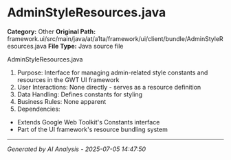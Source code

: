 # AdminStyleResources.java

**Category:** Other
**Original Path:** framework.ui/src/main/java/at/a1ta/framework/ui/client/bundle/AdminStyleResources.java
**File Type:** Java source file

AdminStyleResources.java
1. Purpose: Interface for managing admin-related style constants and resources in the GWT UI framework
2. User Interactions: None directly - serves as a resource definition
3. Data Handling: Defines constants for styling
4. Business Rules: None apparent
5. Dependencies:
- Extends Google Web Toolkit's Constants interface
- Part of the UI framework's resource bundling system

---
*Generated by AI Analysis - 2025-07-05 14:47:50*
